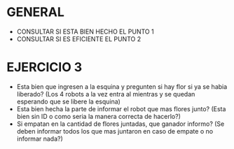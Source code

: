 # GENERAL

- CONSULTAR SI ESTA BIEN HECHO EL PUNTO 1
- CONSULTAR SI ES EFICIENTE EL PUNTO 2

# EJERCICIO 3

- Esta bien que ingresen a la esquina y pregunten si hay flor si ya se habia liberado? (Los 4 robots a la vez entra al mientras y se quedan esperando que se libere la esquina)
- Esta bien hecha la parte de informar el robot que mas flores junto? (Esta bien sin ID o como seria la manera correcta de hacerlo?)
- Si empatan en la cantidad de flores juntadas, que ganador informo? (Se deben informar todos los que mas juntaron en caso de empate o no informar nada?)

